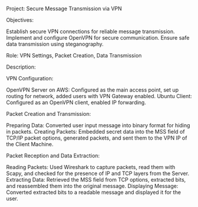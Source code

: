 
Project: Secure Message Transmission via VPN

Objectives:

Establish secure VPN connections for reliable message transmission.
Implement and configure OpenVPN for secure communication.
Ensure safe data transmission using steganography.

Role: VPN Settings, Packet Creation, Data Transmission

Description:

VPN Configuration:

OpenVPN Server on AWS: Configured as the main access point, set up routing for network, added users with VPN Gateway enabled.
Ubuntu Client: Configured as an OpenVPN client, enabled IP forwarding.

Packet Creation and Transmission:

Preparing Data: Converted user input message into binary format for hiding in packets.
Creating Packets: Embedded secret data into the MSS field of TCP/IP packet options, generated packets, and sent them to the VPN IP of the Client Machine.

Packet Reception and Data Extraction:

Reading Packets: Used Wireshark to capture packets, read them with Scapy, and checked for the presence of IP and TCP layers from the Server.
Extracting Data: Retrieved the MSS field from TCP options, extracted bits, and reassembled them into the original message.
Displaying Message: Converted extracted bits to a readable message and displayed it for the user.

